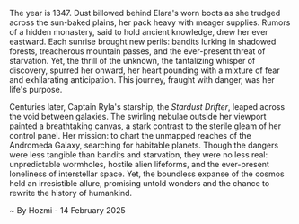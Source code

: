 
The year is 1347.  Dust billowed behind Elara's worn boots as she trudged across the sun-baked plains, her pack heavy with meager supplies.  Rumors of a hidden monastery, said to hold ancient knowledge, drew her ever eastward.  Each sunrise brought new perils: bandits lurking in shadowed forests, treacherous mountain passes, and the ever-present threat of starvation.  Yet, the thrill of the unknown, the tantalizing whisper of discovery, spurred her onward, her heart pounding with a mixture of fear and exhilarating anticipation.  This journey, fraught with danger, was her life's purpose.

Centuries later, Captain Ryla's starship, the *Stardust Drifter*, leaped across the void between galaxies. The swirling nebulae outside her viewport painted a breathtaking canvas, a stark contrast to the sterile gleam of her control panel.  Her mission: to chart the unmapped reaches of the Andromeda Galaxy, searching for habitable planets.  Though the dangers were less tangible than bandits and starvation, they were no less real: unpredictable wormholes, hostile alien lifeforms, and the ever-present loneliness of interstellar space.  Yet, the boundless expanse of the cosmos held an irresistible allure, promising untold wonders and the chance to rewrite the history of humankind.

~ By Hozmi - 14 February 2025
